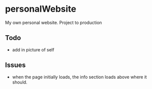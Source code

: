 # personalWebsite
My own personal website. Project to production


Todo
-----------
- add in picture of self

Issues
----------
- when the page initially loads, the info section loads above where it should.
